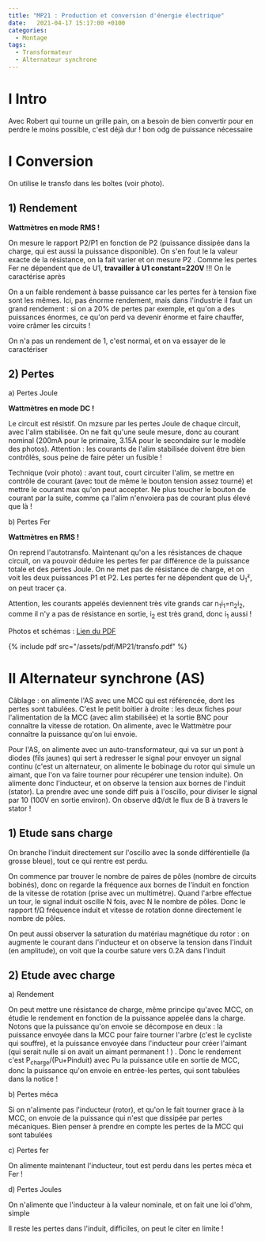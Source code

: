 ```yaml
---
title: "MP21 : Production et conversion d'énergie électrique"
date:   2021-04-17 15:17:00 +0100
categories:
  - Montage
tags:
  - Transformateur
  - Alternateur synchrone
---
```

# I Intro
Avec Robert qui tourne un grille pain, on a besoin de bien convertir pour en perdre le moins possible, c'est déjà dur ! bon odg de puissance nécessaire
# I Conversion

On utilise le transfo dans les boîtes (voir photo). 

## 1) Rendement

**Wattmètres en mode RMS !**

On mesure le rapport P2/P1 en fonction de P2 (puissance dissipée dans la charge, qui est aussi la puissance disponible). On s'en fout le la valeur exacte de la résistance, on la fait varier et on mesure P2 . Comme les pertes Fer ne dépendent que de U1, **travailler à U1 constant=220V** !!! On le caractérise après

On a un faible rendement à basse puissance car les pertes fer à tension fixe sont les mêmes. Ici, pas énorme rendement, mais dans l'industrie il faut un grand rendement : si on a 20% de pertes par exemple, et qu'on a des puissances énormes, ce qu'on perd va devenir énorme et faire chauffer, voire crâmer les circuits !

On n'a pas un rendement de 1, c'est normal, et on va essayer de le caractériser

## 2) Pertes
a) Pertes Joule

**Wattmètres en mode DC !**

Le circuit est résistif. On mzsure par les pertes Joule de chaque circuit, avec l'alim stabilisée. On ne fait qu'une seule mesure, donc au courant nominal (200mA pour le primaire, 3.15A pour le secondaire sur le modèle des photos). Attention : les courants de l'alim stabilisée doivent être bien contrôlés, sous peine de faire péter un fusible ! 

Technique (voir photo) : avant tout, court circuiter l'alim, se mettre en contrôle de courant (avec tout de même le bouton tension assez tourné) et mettre le courant max qu'on peut accepter. Ne plus toucher le bouton de courant par la suite, comme ça l'alim n'envoiera pas de courant plus élevé que là !

b) Pertes Fer

**Wattmètres en RMS !**

On reprend l'autotransfo. Maintenant qu'on a les résistances de chaque circuit, on va pouvoir déduire les pertes fer par différence de la puissance totale et des pertes Joule. On ne met pas de résistance de charge, et on voit les deux puissances P1 et P2. Les pertes fer ne dépendent que de U<sub>1</sub>², on peut tracer ça. 

Attention, les courants appelés deviennent très vite grands car n<sub>1</sub>i<sub>1</sub>=n<sub>2</sub>i<sub>2</sub>, comme il n'y a pas de résistance en sortie, i<sub>2</sub> est très grand, donc i<sub>1</sub> aussi !

 Photos et schémas : [Lien du PDF](/assets/pdf/MP21/transfo.pdf)

{% include pdf src="/assets/pdf/MP21/transfo.pdf" %}

# II Alternateur synchrone (AS)

Câblage : on alimente l'AS avec une MCC qui est référencée, dont les pertes sont tabulées. C'est le petit boitier à droite : les deux fiches pour l'alimentation de la MCC (avec alim stabilisée) et la sortie BNC pour connaître la vitesse de rotation. On alimente, avec le Wattmètre pour connaître la puissance qu'on lui envoie.

Pour l'AS, on alimente avec un auto-transformateur, qui va sur un pont à diodes (fils jaunes) qui sert à redresser le signal pour envoyer un signal continu (c'est un alternateur, on alimente le bobinage du rotor qui simule un aimant, que l'on va faire tourner pour récupérer une tension induite). On alimente donc l'inducteur, et on observe la tension aux bornes de l'induit (stator). La prendre avec une sonde diff puis à l'oscillo, pour diviser le signal par 10 (100V en sortie environ). On observe d&Phi;/dt le flux de B à travers le stator ! 

## 1) Etude sans charge
On branche l'induit directement sur l'oscillo avec la sonde différentielle (la grosse bleue), tout ce qui rentre est perdu. 

On commence par trouver le nombre de paires de pôles (nombre de circuits bobinés), donc on regarde la fréquence aux bornes de l'induit en fonction de la vitesse de rotation (prise avec un multimètre). Quand l'arbre effectue un tour, le signal induit oscille N fois, avec N le nombre de pôles. Donc le rapport f/&Omega; fréquence induit et vitesse de rotation donne directement le nombre de pôles. 

On peut aussi observer la saturation du matériau magnétique du rotor : on augmente le courant dans l'inducteur et on observe la tension dans l'induit (en amplitude), on voit que la courbe sature vers 0.2A dans l'induit

## 2) Etude avec charge
a) Rendement

On peut mettre une résistance de charge, même principe qu'avec MCC, on étudie le rendement en fonction de la puissance appelée dans la charge. Notons que la puissance qu'on envoie se décompose en deux : la puissance envoyée dans la MCC pour faire tourner l'arbre (c'est le cycliste qui souffre), et la puissance envoyée dans l'inducteur pour créer l'aimant (qui serait nulle si on avait un aimant permanent ! ) . Donc le rendement c'est P<sub>charge</sub>/(Pu+Pinduit) avec Pu la puissance utile en sortie de MCC, donc la puissance qu'on envoie en entrée-les pertes, qui sont tabulées dans la notice ! 

b) Pertes méca

Si on n'alimente pas l'inducteur (rotor), et qu'on le fait tourner grace à la MCC, on envoie de la puissance qui n'est que dissipée par pertes mécaniques. Bien penser à prendre en compte les pertes de la MCC qui sont tabulées

c) Pertes fer

On alimente maintenant l'inducteur, tout est perdu dans les pertes méca et Fer !

d) Pertes Joules

On n'alimente que l'inducteur à la valeur nominale, et on fait une loi d'ohm, simple

Il reste les pertes dans l'induit, difficiles, on peut le citer en limite !
